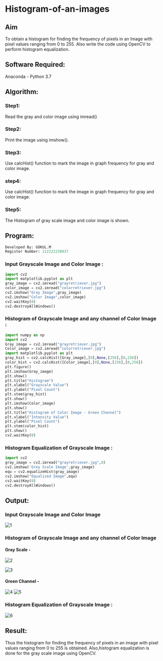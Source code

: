 # Histogram-of-an-images
## Aim
To obtain a histogram for finding the frequency of pixels in an Image with pixel values ranging from 0 to 255. Also write the code using OpenCV to perform histogram equalization.

## Software Required:
Anaconda - Python 3.7

## Algorithm:
### Step1:
Read the gray and color image using imread()

### Step2:
Print the image using imshow().



### Step3:
Use calcHist() function to mark the image in graph frequency for gray and color image.

### step4:
Use calcHist() function to mark the image in graph frequency for gray and color image.

### Step5:
The Histogram of gray scale image and color image is shown.


## Program:

```python
Developed By: GOKUL.M
Register Number: 212222230037
```

### Input Grayscale Image and Color Image : 

```python
import cv2
import matplotlib.pyplot as plt
gray_image = cv2.imread("grayretriever.jpg")
color_image = cv2.imread("colorretriever.jpg")
cv2.imshow("Gray Image",gray_image)
cv2.imshow("Color Image",color_image)
cv2.waitKey(0)
cv2.destroyAllWindows()
```

### Histogram of Grayscale Image and any channel of Color Image :

```python
import numpy as np
import cv2
Gray_image = cv2.imread("grayretriever.jpg")
Color_image = cv2.imread("colorretriever.jpg")
import matplotlib.pyplot as plt
gray_hist = cv2.calcHist([Gray_image],[0],None,[256],[0,256])
color_hist = cv2.calcHist([Color_image],[0],None,[256],[0,256])
plt.figure()
plt.imshow(Gray_image)
plt.show()
plt.title("Histogram")
plt.xlabel("Grayscale Value")
plt.ylabel("Pixel Count")
plt.stem(gray_hist)
plt.show()
plt.imshow(Color_image)
plt.show()
plt.title("Histogram of Color Image - Green Channel")
plt.xlabel("Intensity Value")
plt.ylabel("Pixel Count")
plt.stem(color_hist)
plt.show()
cv2.waitKey(0)
```

### Histogram Equalization of Grayscale Image :
```python
import cv2
gray_image = cv2.imread("grayretriever.jpg",0)
cv2.imshow('Grey Scale Image',gray_image)
equ = cv2.equalizeHist(gray_image)
cv2.imshow("Equalized Image",equ)
cv2.waitKey(0)
cv2.destroyAllWindows()
```

## Output:

### Input Grayscale Image and Color Image
![1](https://github.com/Gokul-008/Histogram-of-an-images/assets/121165996/6ebd5f7b-c1fc-4d24-aa15-aebefc5a8136)


### Histogram of Grayscale Image and any channel of Color Image

#### Gray Scale -
![2](https://github.com/Gokul-008/Histogram-of-an-images/assets/121165996/ebb0d5d4-c87f-4972-8e3a-10337b3bf4cd)

![3](https://github.com/Gokul-008/Histogram-of-an-images/assets/121165996/8e2de08a-8d8b-456c-a572-e107de945c62)

#### Green Channel -

![4](https://github.com/Gokul-008/Histogram-of-an-images/assets/121165996/c4190837-f00c-4305-935a-8a9f22de6ec3)
![5](https://github.com/Gokul-008/Histogram-of-an-images/assets/121165996/6db58237-1094-4ca8-b6d9-ead7aa2e8f2e)




### Histogram Equalization of Grayscale Image :

![6](https://github.com/Gokul-008/Histogram-of-an-images/assets/121165996/d853f50c-0fce-4c98-a76d-50e3e516f456)




## Result: 
Thus the histogram for finding the frequency of pixels in an image with pixel values ranging from 0 to 255 is obtained. Also,histogram equalization is done for the gray scale image using OpenCV.
